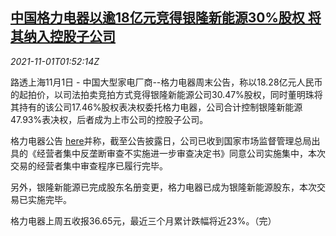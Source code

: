 <!--1635732062000-->
[中国格力电器以逾18亿元竞得银隆新能源30%股权 将其纳入控股子公司](https://cn.reuters.com/article/gree-yinlong-stocks-1101-idCNKBS2HM0VG)
------

<div><i>2021-11-01T01:52:14Z</i></div><p>路透上海11月1日 - 中国大型家电厂商--格力电器周末公告，称以18.28亿元人民币的起拍价，以司法拍卖竞拍方式竞得银隆新能源公司30.47%股权，同时董明珠将其持有的该公司17.46%股权表决权委托格力电器，公司合计控制银隆新能源47.93%表决权，后者成为上市公司的控股子公司。</p><p>格力电器公告 <a href="http://www.szse.cn/disclosure/listed/bulletinDetail/index.html?97a4b72f-e545-4ee6-adfc-d8b329a98de5">here</a>并称，截至公告披露日，公司已收到国家市场监督管理总局出具的《经营者集中反垄断审查不实施进一步审查决定书》同意公司实施集中，本次交易的经营者集中审查程序已履行完毕。</p><p>另外，银隆新能源已完成股东名册变更，格力电器已成为银隆新能源股东，本次交易已实施完毕。</p><p>格力电器上周五收报36.65元，最近三个月累计跌幅将近23%。（完）</p>

